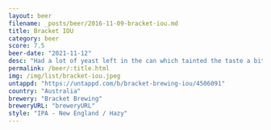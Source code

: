 ```yaml
---
layout: beer
filename: _posts/beer/2016-11-09-bracket-iou.md
title: Bracket IOU
category: beer
score: 7.5
beer-date: "2021-11-12"
desc: "Had a lot of yeast left in the can which tainted the taste a bit. Looks great and smells fantastic but not my favourite from bracket"
permalink: /beer/:title.html
img: /img/list/bracket-iou.jpeg
untappd: "https://untappd.com/b/bracket-brewing-iou/4506091"
country: "Australia"
brewery: "Bracket Brewing"
breweryURL: "breweryURL"
style: "IPA - New England / Hazy"
---
```


